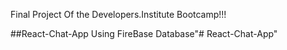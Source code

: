 Final Project Of the Developers.Institute Bootcamp!!!

##React-Chat-App Using FireBase Database"# React-Chat-App" 
